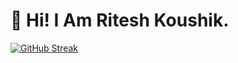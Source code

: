 # 💫 Hi! I Am Ritesh Koushik.

[![GitHub Streak](https://streak-stats.demolab.com?user=IAmRiteshKoushik&theme=whatsapp-dark2&hide_border=true&card_width=510)](https://git.io/streak-stats)
